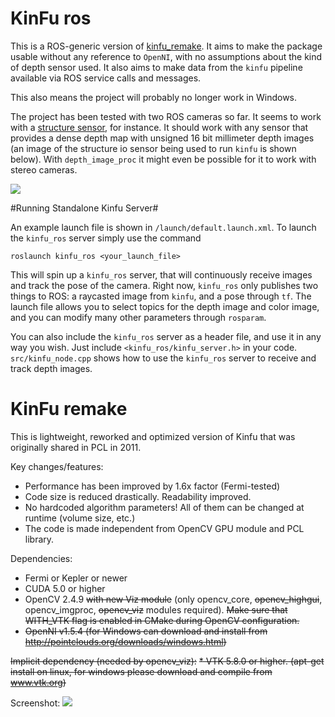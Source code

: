 KinFu ros
=========
This is a ROS-generic version of  [kinfu_remake](https://github.com/Nerei/kinfu_remake). It aims to make the package usable without any reference to `OpenNI`, with no assumptions about the kind of depth sensor used. It also aims to make data from the `kinfu` pipeline available via ROS service calls and messages.

This also means the project will probably no longer work in Windows.

The project has been tested with two ROS cameras so far. It seems to work with a [structure sensor](http://structure.io/developers), for instance. It should work with any sensor that provides a dense depth map with unsigned 16 bit millimeter depth images (an image of the structure io sensor being used to run `kinfu` is shown below). With `depth_image_proc` it might even be possible for it to work with stereo cameras.

![](https://raw.githubusercontent.com/personalrobotics/kinfu_ros/master/fusion_structureio.png)

#Running Standalone Kinfu Server#

An example launch file is shown in `/launch/default.launch.xml`. To launch the `kinfu_ros` server simply use the command

`roslaunch kinfu_ros <your_launch_file>`

This will spin up a `kinfu_ros` server, that will continuously receive images and track the pose of the camera. Right now, `kinfu_ros` only publishes two things to ROS: a raycasted image from `kinfu`, and a pose through `tf`. The launch file allows you to select topics for the depth image and color image, and you can modify many other parameters through `rosparam`.

You can also include the `kinfu_ros` server as a header file, and use it in any way you wish. Just include `<kinfu_ros/kinfu_server.h>` in your code. `src/kinfu_node.cpp` shows how to use the `kinfu_ros` server to receive and track depth images.

KinFu remake
============

This is lightweight, reworked and optimized version of Kinfu that was originally shared in PCL in 2011. 

Key changes/features:
* Performance has been improved by 1.6x factor (Fermi-tested)
* Code size is reduced drastically. Readability improved. 
* No hardcoded algorithm parameters! All of them can be changed at runtime (volume size, etc.)
* The code is made independent from OpenCV GPU module and PCL library. 

Dependencies:
* Fermi or Kepler or newer
* CUDA 5.0 or higher
* OpenCV 2.4.9 ~~with new Viz module~~ (only opencv_core, ~~opencv_highgui~~, opencv_imgproc, ~~opencv_viz~~ modules required). ~~Make sure that WITH_VTK flag is enabled in CMake during OpenCV configuration.~~
* ~~OpenNI v1.5.4 (for Windows can download and install from http://pointclouds.org/downloads/windows.html)~~

~~Implicit dependency (needed by opencv_viz):~~
~~* VTK 5.8.0 or higher. (apt-get install on linux, for windows please download and compile from www.vtk.org)~~

Screenshot:
![](https://raw.githubusercontent.com/personalrobotics/kinfu_ros/master/perf-39.5fps-Tesla-C2070.png)

